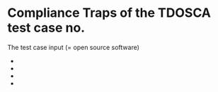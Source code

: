 # Compliance Traps of the TDOSCA test case no. 

The test case input (= open source software)

* 
* 
* 
*  
